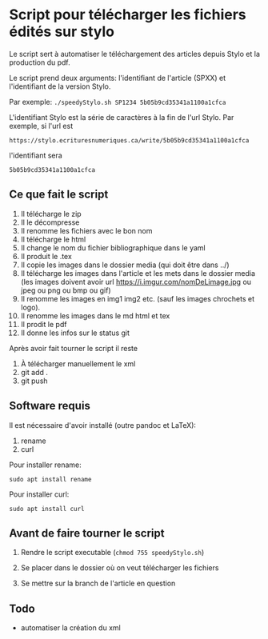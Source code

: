 # Script pour télécharger les fichiers édités sur stylo

Le script sert à automatiser le téléchargement des articles depuis Stylo et la production du pdf.

Le script prend deux arguments: l'identifiant de l'article (SPXX) et l'identifiant de la version Stylo.

Par exemple:
```./speedyStylo.sh SP1234 5b05b9cd35341a1100a1cfca```

L'identifiant Stylo est la série de caractères à la fin de l'url Stylo. Par exemple, si l'url est

```https://stylo.ecrituresnumeriques.ca/write/5b05b9cd35341a1100a1cfca```

l'identifiant sera 
```
5b05b9cd35341a1100a1cfca
```

## Ce que fait le script

1. Il télécharge le zip
2. Il le décompresse
3. Il renomme les fichiers avec le bon nom
4. Il télécharge le html
5. Il change le nom du fichier bibliographique dans le yaml
6. Il produit le .tex
7. Il copie les images dans le dossier media (qui doit être dans ../)
8. Il télécharge les images dans l'article et les mets dans le dossier media (les images doivent avoir url https://i.imgur.com/nomDeLimage.jpg ou jpeg ou png ou bmp ou gif)
9. Il renomme les images en img1 img2 etc. (sauf les images chrochets et logo).
10. Il renomme les images dans le md html et tex
11. Il prodit le pdf
12. Il donne les infos sur le status git

Après avoir fait tourner le script il reste

1. À télécharger manuellement le xml
2. git add .
3. git push

## Software requis
Il est nécessaire d'avoir installé (outre pandoc et LaTeX):

1. rename
2. curl

Pour installer rename:

```
sudo apt install rename
```

Pour installer curl:

```
sudo apt install curl
```

## Avant de faire tourner le script

1. Rendre le script executable (```chmod 755 speedyStylo.sh```) 

2. Se placer dans le dossier où on veut télécharger les fichiers

3. Se mettre sur la branch de l'article en question

## Todo

- automatiser la création du xml

